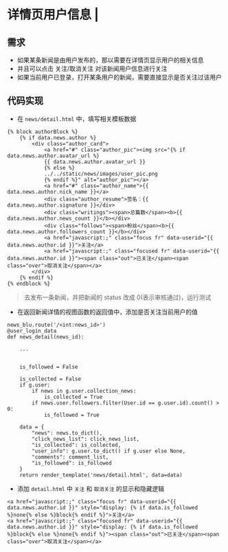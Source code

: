 # 详情页用户信息 \|

## 需求 <a id="&#x9700;&#x6C42;"></a>

* 如果某条新闻是由用户发布的，那以需要在详情页显示用户的相关信息
* 并且可以点击 关注/取消关注 对该新闻用户信息进行关注
* 如果当前用户已登录，打开某条用户的新闻，需要直接显示是否关注过该用户

## 代码实现 <a id="&#x4EE3;&#x7801;&#x5B9E;&#x73B0;"></a>

* 在 `news/detail.html` 中，填写相关模板数据

```text
{% block authorBlock %}
    {% if data.news.author %}
        <div class="author_card">
            <a href="#" class="author_pic"><img src="{% if data.news.author.avatar_url %}
            {{ data.news.author.avatar_url }}
            {% else %}
            ../../static/news/images/user_pic.png
            {% endif %}" alt="author_pic"></a>
            <a href="#" class="author_name">{{ data.news.author.nick_name }}</a>
            <div class="author_resume">签名：{{ data.news.author.signature }}</div>
            <div class="writings"><span>总篇数</span><b>{{ data.news.author.news_count }}</b></div>
            <div class="follows"><span>粉丝</span><b>{{ data.news.author.followers_count }}</b></div>
            <a href="javascript:;" class="focus fr" data-userid="{{ data.news.author.id }}">关注</a>
            <a href="javascript:;" class="focused fr" data-userid="{{ data.news.author.id }}"><span class="out">已关注</span><span class="over">取消关注</span></a>
        </div>
    {% endif %}
{% endblock %}
```

> 去发布一条新闻，并把新闻的 status 改成 0\(表示审核通过\)，运行测试

* 在返回新闻详情的视图函数的返回值中，添加是否关注当前用户的值

```text
news_blu.route('/<int:news_id>')
@user_login_data
def news_detail(news_id):

    ...

    
    is_followed = False
    
    is_collected = False
    if g.user:
        if news in g.user.collection_news:
            is_collected = True
        if news.user.followers.filter(User.id == g.user.id).count() > 0:
            is_followed = True

    data = {
        "news": news.to_dict(),
        "click_news_list": click_news_list,
        "is_collected": is_collected,
        "user_info": g.user.to_dict() if g.user else None,
        "comments": comment_list,
        "is_followed": is_followed
    }
    return render_template('news/detail.html', data=data)
```

* 添加 `detail.html` 中 `关注` 和 `取消关注` 的显示和隐藏逻辑

```text
<a href="javascript:;" class="focus fr" data-userid="{{ data.news.author.id }}" style="display: {% if data.is_followed %}none{% else %}block{% endif %}">关注</a>
<a href="javascript:;" class="focused fr" data-userid="{{ data.news.author.id }}" style="display: {% if data.is_followed %}block{% else %}none{% endif %}"><span class="out">已关注</span><span class="over">取消关注</span></a>
```

